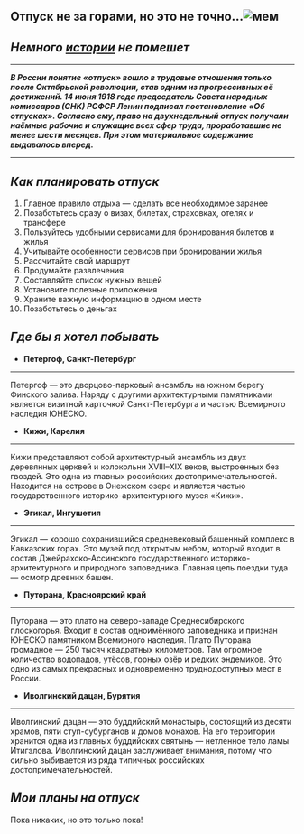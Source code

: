 ## **Отпуск не за горами, но это не точно...**![мем](Vacation.jpg)
## _Немного [истории](https://ru.wikipedia.org/wiki/Отпуск#Виды_отпуска) не помешет_
*** 
***В России понятие «отпуск» вошло в трудовые отношения только после Октябрьской революции, став одним из прогрессивных её достижений. 14 июня 1918 года председатель Совета народных комиссаров (СНК) РСФСР Ленин подписал постановление «Об отпусках». Согласно ему, право на двухнедельный отпуск получали наёмные рабочие и служащие всех сфер труда, проработавшие не менее шести месяцев. При этом материальное содержание выдавалось вперед.***
***
## _Как планировать отпуск_
1.  Главное правило отдыха — сделать все необходимое заранее
2. Позаботьтесь сразу о визах, билетах, страховках, отелях и трансфере
3. Пользуйтесь удобными сервисами для бронирования билетов и жилья
4. Учитывайте особенности сервисов при бронировании жилья
5. Рассчитайте свой маршрут
6. Продумайте развлечения
7. Составляйте список нужных вещей
8. Установите полезные приложения
9. Храните важную информацию в одном месте
10. Позаботьтесь о деньгах
## ***Где бы я хотел побывать***
* **Петергоф, Санкт-Петербург**
---
Петергоф — это дворцово-парковый ансамбль на южном берегу Финского залива. Наряду с другими архитектурными памятниками является визитной карточкой Санкт-Петербурга и частью Всемирного наследия ЮНЕСКО.
* **Кижи, Карелия**
---
Кижи представляют собой архитектурный ансамбль из двух деревянных церквей и колокольни XVIII–XIX веков, выстроенных без гвоздей. Это одна из главных российских достопримечательностей. Находится на острове в Онежском озере и является частью государственного историко-архитектурного музея «Кижи».
* **Эгикал, Ингушетия**
---
Эгикал — хорошо сохранившийся средневековый башенный комплекс в Кавказских горах. Это музей под открытым небом, который входит в состав Джейрахско-Ассинского государственного историко-архитектурного и природного заповедника. Главная цель поездки туда — осмотр древних башен.
* **Путорана, Красноярский край**
---
Путорана — это плато на северо-западе Среднесибирского плоскогорья. Входит в состав одноимённого заповедника и признан ЮНЕСКО памятником Всемирного наследия.
Плато Путорана громадное — 250 тысяч квадратных километров. Там огромное количество водопадов, утёсов, горных озёр и редких эндемиков. Это одно из самых прекрасных и одновременно труднодоступных мест в России.
* **Иволгинский дацан, Бурятия**
---
Иволгинский дацан — это буддийский монастырь, состоящий из десяти храмов, пяти ступ-субурганов и домов монахов. На его территории хранится одна из главных буддийских святынь — нетленное тело ламы Итигэлова.
Иволгинский дацан заслуживает внимания, потому что сильно выбивается из ряда типичных российских достопримечательностей.

## _Мои планы на отпуск_
Пока никаких, но это только пока!